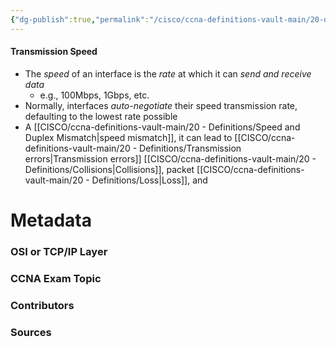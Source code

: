 ```yaml
---
{"dg-publish":true,"permalink":"/cisco/ccna-definitions-vault-main/20-definitions/speed/","tags":["defs_ccna"]}
---
```


#### Transmission Speed
- The *speed* of an interface is the *rate* at which it can *send and receive data*
	- e.g., 100Mbps, 1Gbps, etc.
- Normally, interfaces *auto-negotiate* their speed transmission rate, defaulting to the lowest rate possible
- A [[CISCO/ccna-definitions-vault-main/20 - Definitions/Speed and Duplex Mismatch\|speed mismatch]], it can lead to [[CISCO/ccna-definitions-vault-main/20 - Definitions/Transmission errors\|Transmission errors]] [[CISCO/ccna-definitions-vault-main/20 - Definitions/Collisions\|Collisions]], packet [[CISCO/ccna-definitions-vault-main/20 - Definitions/Loss\|Loss]],  and 







# Metadata
### OSI or TCP/IP Layer

### CCNA Exam Topic

### Contributors

### Sources

